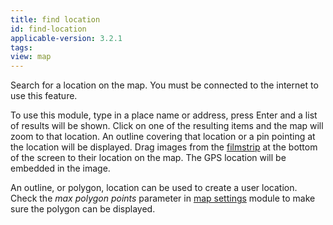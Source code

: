 ```yaml
---
title: find location
id: find-location
applicable-version: 3.2.1
tags:
view: map
---
```


Search for a location on the map. You must be connected to the internet to use this feature.

To use this module, type in a place name or address, press Enter and a list of results will be shown. Click on one of the resulting items and the map will zoom to that location. An outline covering that location or a pin pointing at the location will be displayed. Drag images from the [filmstrip](../shared/filmstrip.md) at the bottom of the screen to their location on the map. The GPS location will be embedded in the image.

An outline, or polygon, location can be used to create a user location. Check the _max polygon points_ parameter in [map settings](/../map-settings.md) module to make sure the polygon can be displayed.
